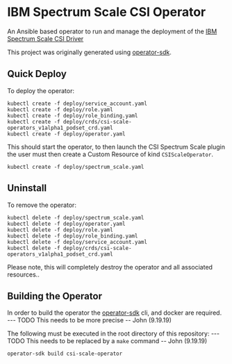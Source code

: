 # IBM Spectrum Scale CSI Operator

An Ansible based operator to run and manage the deployment of the 
[IBM Spectrum Scale CSI Driver](https://github.com/IBM/ibm-spectrum-scale-csi-driver)

This project was originally generated using [operator-sdk](https://github.com/operator-framework/operator-sdk).


## Quick Deploy

To deploy the operator:
```
kubectl create -f deploy/service_account.yaml
kubectl create -f deploy/role.yaml
kubectl create -f deploy/role_binding.yaml
kubectl create -f deploy/crds/csi-scale-operators_v1alpha1_podset_crd.yaml
kubectl create -f deploy/operator.yaml
```

This should start the operator, to then launch the CSI Spectrum Scale plugin the user must then
create a Custom Resource of kind `CSIScaleOperator`.

```
kubectl create -f deploy/spectrum_scale.yaml
```


## Uninstall

To remove the operator:
```
kubectl delete -f deploy/spectrum_scale.yaml
kubectl delete -f deploy/operator.yaml
kubectl delete -f deploy/role.yaml
kubectl delete -f deploy/role_binding.yaml
kubectl delete -f deploy/service_account.yaml
kubectl delete -f deploy/crds/csi-scale-operators_v1alpha1_podset_crd.yaml
```

Please note, this will completely destroy the operator and all associated resources..

## Building the Operator

In order to build the operator the [operator-sdk](https://github.com/operator-framework/operator-sdk) cli,
and docker are required. 
--- TODO This needs to be more precise -- John (9.19.19)

The following must be executed in the root directory of this repository:
--- TODO This needs to be replaced by a `make` command -- John (9.19.19)
```
operator-sdk build csi-scale-operator
```

